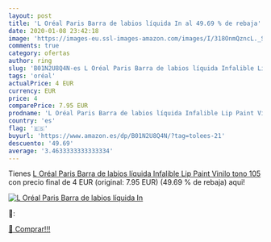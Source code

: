 ```yaml
---
layout: post
title: 'L Oréal Paris Barra de labios líquida In al 49.69 % de rebaja'
date: 2020-01-08 23:42:18
image: 'https://images-eu.ssl-images-amazon.com/images/I/318OnmQzncL._SL200_.jpg'
comments: true
category: ofertas
author: ring
slug: 'B01N2U8Q4N-es L Oréal Paris Barra de labios líquida Infalible Lip Paint...'
tags: 'oréal'
actualPrice: 4 EUR
currency: EUR
price: 4
comparePrice: 7.95 EUR
prodname: 'L Oréal Paris Barra de labios líquida Infalible Lip Paint Vinilo tono 105'
country: 'es'
flag: '🇪🇸'
buyurl: 'https://www.amazon.es/dp/B01N2U8Q4N/?tag=tolees-21'
descuento: '49.69'
average: '3.4633333333333334'
---
```


Tienes [L Oréal Paris Barra de labios líquida Infalible Lip Paint Vinilo tono 105](https://www.amazon.es/dp/B01N2U8Q4N/?tag=tolees-21) con precio final de  4 EUR (original: 7.95 EUR) (49.69 %  de rebaja) aqui!

[![L Oréal Paris Barra de labios líquida In](https://images-eu.ssl-images-amazon.com/images/I/318OnmQzncL._SL200_.jpg)](https://www.amazon.es/dp/B01N2U8Q4N/?tag=tolees-21)

🔎:


[🛒 Comprar!!!](https://www.amazon.es/dp/B01N2U8Q4N/?tag=tolees-21)
